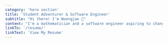```yaml
---
category: 'hero section'
title: 'Student Adventurer & Software Engineer'
subtitle: "Hi there! I'm Woongjae 👋"
content: "I'm a mathematician and a software engineer aspiring to change people's lives for the better. I think of research as finding the beauty and the truth in the uncharted territories. Come and join me on the journey! We will have so much fun :)"
linkTo: '/resume/'
linkText: 'View My Resume'
---
```

